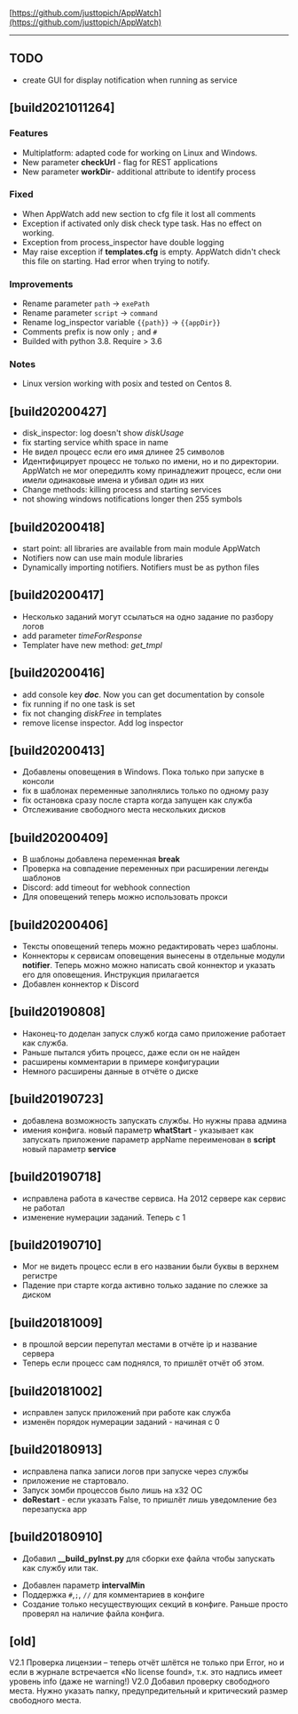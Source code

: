 [https://github.com/justtopich/AppWatch](https://github.com/justtopich/AppWatch)

------



##  TODO

 * create GUI for display notification when running as service



## [build2021011264]

### Features

* Multiplatform: adapted code for working on Linux and Windows.
* New parameter **checkUrl** - flag for REST applications
* New parameter **workDir**- additional attribute to identify process

### Fixed

* When AppWatch add new section to cfg file it lost all comments
* Exception if activated only disk check type task. Has no effect on working.
* Exception from process_inspector have double logging
* May raise exception if **templates.cfg** is empty. AppWatch didn't check this file on starting. Had error when trying to notify.

### Improvements

* Rename parameter `path` -> `exePath`
* Rename parameter `script` -> `command`
* Rename log_inspector variable `{{path}}` -> `{{appDir}}`
* Comments prefix is now only `;`  and `#`
* Builded with python 3.8. Require > 3.6

### Notes

  * Linux version working with posix and tested on Centos 8. 

    


## [build20200427]

- disk_inspector: log doesn't show *diskUsage*
- fix starting service whith space in name
- Не видел процесс если его имя длинее 25 символов
- Идентифицирует процесс не только по имени, но и по директории. AppWatch не мог опередилть кому принадлежит процесс, если они имели одинаковые имена и убивал один из них
- Change methods: killing process and starting services
- not showing windows notifications longer then 255 symbols



## [build20200418]

- start point: all libraries are available from main module AppWatch
- Notifiers now can use main module libraries
- Dynamically importing notifiers. Notifiers must be as python files

## [build20200417]

- Несколько заданий могут ссылаться на одно задание по разбору логов
- add parameter *timeForResponse*
- Templater have new method: *get_tmpl*

## [build20200416]

- add console key ***doc***. Now you can get documentation by console
- fix running if no one task is set
- fix not changing *diskFree* in templates
- remove license inspector.  Add log inspector

##  [build20200413]

* Добавлены оповещения в Windows. Пока только при запуске в консоли
* fix в шаблонах переменные заполнялись только по одному разу
* fix остановка сразу после старта когда запущен как служба
* Отслеживание свободного места нескольких дисков

##  [build20200409]

* В шаблоны добавлена переменная **break**
* Проверка на совпадение переменных при расширении легенды шаблонов
* Discord: add timeout for webhook connection
* Для оповещений теперь можно использовать прокси

##  [build20200406]

* Тексты оповещений теперь можно редактировать через шаблоны.
* Коннекторы к сервисам оповещения вынесены в отдельные модули **notifier**. Теперь можно можно написать свой коннектор и указать его для оповещения. Инструкция прилагается
* Добавлен коннектор к Discord


##  [build20190808]

* Наконец-то доделан запуск служб когда само приложение работает как служба.
* Раньше пытался убить процесс, даже если он не найден
* расширены комментарии в примере конфигурации
* Немного расширены данные в отчёте о диске

##   [build20190723]

* добавлена возможность запускать службы. Но нужны права админа
* имения конфига. 
	новый параметр **whatStart** - указывает как запускать приложение
	параметр appName переименован в **script**
	новый параметр **service**

##   [build20190718]

* исправлена работа в качестве сервиса. На 2012 сервере как сервис не работал
* изменение нумерации заданий. Теперь с 1

##   [build20190710]
* Мог не видеть процесс если в его названии были буквы в верхнем регистре
* Падение при старте когда активно только задание по слежке за диском

##   [build20181009]
* в прошлой версии перепутал местами в отчёте ip и название сервера
* Теперь если процесс сам поднялся, то пришлёт отчёт об этом.

##   [build20181002]
* исправлен запуск приложений при работе как служба
* изменён порядок нумерации заданий  - начиная с 0

##   [build20180913]
* исправлена папка записи логов при запуске через службы
* приложение не стартовало.
* Запуск зомби процессов было лишь на x32 ОС
* **doRestart** - если указать False, то пришлёт лишь уведомление без перезапуска app

##   [build20180910]
* Добавил **__build_pyInst.py** для сборки exe файла чтобы запускать как службу или так.
+ Добавлен параметр **intervalMin**
+ Поддержка `#`,`;`, `//` для комментариев в конфиге
+ Создание только несуществующих секций в конфиге. Раньше просто проверял на наличие 
  файла конфига.

##   [old]
V2.1 Проверка лицензии – теперь отчёт шлётся не только при Error, но и если в журнале
  встречается «No license found», т.к. это надпись имеет уровень info (даже не warning!)
V2.0 Добавил проверку свободного места. Нужно указать папку, предупредительный и 
  критический размер свободного места.
